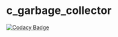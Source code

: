 # c_garbage_collector

[![Codacy Badge](https://api.codacy.com/project/badge/Grade/8eac8d81cd9141848884543794e91325)](https://app.codacy.com/gh/c3b5aw/c_garbage_collector?utm_source=github.com&utm_medium=referral&utm_content=c3b5aw/c_garbage_collector&utm_campaign=Badge_Grade_Settings)
